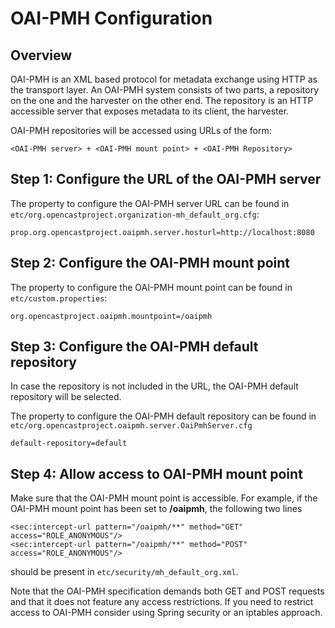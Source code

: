 OAI-PMH Configuration
=====================

Overview
--------

OAI-PMH is an XML based protocol for metadata exchange using HTTP as the transport layer. An OAI-PMH system consists
of two parts, a repository on the one and the harvester on the other end. The repository is an HTTP accessible server
that exposes metadata to its client, the harvester.

OAI-PMH repositories will be accessed using URLs of the form:

    <OAI-PMH server> + <OAI-PMH mount point> + <OAI-PMH Repository>

Step 1: Configure the URL of the OAI-PMH server
-----------------------------------------------

The property to configure the OAI-PMH server URL can be found in
`etc/org.opencastproject.organization-mh_default_org.cfg`:

    prop.org.opencastproject.oaipmh.server.hosturl=http://localhost:8080

Step 2: Configure the OAI-PMH mount point
-----------------------------------------

The property to configure the OAI-PMH mount point can be found in `etc/custom.properties`:

    org.opencastproject.oaipmh.mountpoint=/oaipmh

Step 3: Configure the OAI-PMH default repository
------------------------------------------------

In case the repository is not included in the URL, the OAI-PMH default repository will be selected.

The property to configure the OAI-PMH default repository can be found in
`etc/org.opencastproject.oaipmh.server.OaiPmhServer.cfg`

    default-repository=default

Step 4: Allow access to OAI-PMH mount point
-------------------------------------------

Make sure that the OAI-PMH mount point is accessible. For example, if the OAI-PMH mount point has
been set to **/oaipmh**, the following two lines

    <sec:intercept-url pattern="/oaipmh/**" method="GET" access="ROLE_ANONYMOUS"/>
    <sec:intercept-url pattern="/oaipmh/**" method="POST" access="ROLE_ANONYMOUS"/>

should be present in `etc/security/mh_default_org.xml`.

Note that the OAI-PMH specification demands both GET and POST requests and that
it does not feature any access restrictions. If you need to restrict access
to OAI-PMH consider using Spring security or an iptables approach.

